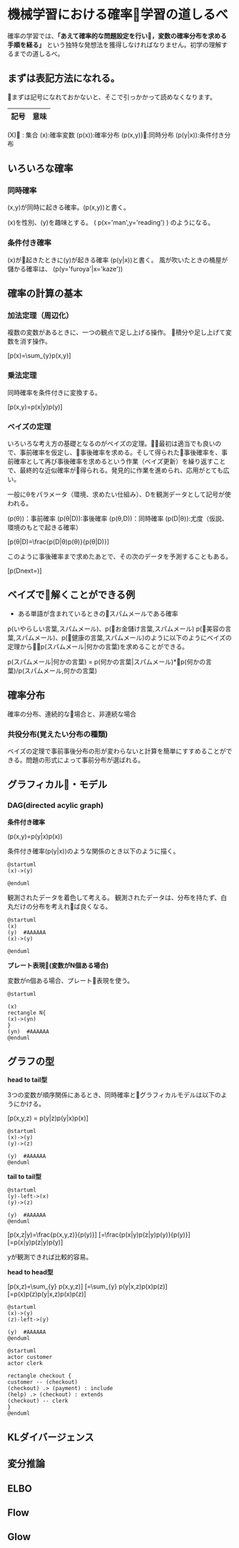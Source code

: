 
# 機械学習における確率学習の道しるべ

確率の学習では、__「あえて確率的な問題設定を行い，変数の確率分布を求める手順を経る」__ という独特な発想法を獲得しなければなりません。初学の理解するまでの道しるべ。

## まずは表記方法になれる。

まずは記号になれておかないと、そこで引っかかって読めなくなります。

|記号|意味|
|:--|:--|
\(X\) : 集合
\(x\):確率変数
\(p(x)\):確率分布
\(p(x,y)\):同時分布
\(p(y|x)\):条件付き分布


## いろいろな確率

### 同時確率

\(x,y\)が同時に起きる確率。\(p(x,y)\)と書く。

\(x\)を性別、\(y\)を趣味とする。
\( p(x='man',y='reading') \) のようになる。

### 条件付き確率

\(x\)が起きたときに\(y\)が起きる確率 \(p(y|x)\)と書く。
風が吹いたときの桶屋が儲かる確率は、
\(p(y='furoya'|x='kaze')\)

## 確率の計算の基本

### 加法定理（周辺化）

複数の変数があるときに、一つの観点で足し上げる操作。
積分や足し上げて変数を消す操作。

\[p(x)=\sum_{y}p(x,y)\]

### 乗法定理

同時確率を条件付きに変換する。

\[p(x,y)=p(x|y)p(y)\]

### ベイズの定理

いろいろな考え方の基礎となるのがベイズの定理。最初は適当でも良いので、事前確率を仮定し、事後確率を求める。そして得られた事後確率を、事前確率として再び事後確率を求めるという作業（ベイズ更新）を繰り返すことで、最終的な近似確率が得られる。発見的に作業を進められ、応用がとても広い。

一般にθをパラメータ（環境、求めたい仕組み）、Dを観測データとして記号が使われる。

\(p(θ)\)：事前確率
\(p(θ|D)\):事後確率
\(p(θ,D)\)：同時確率
\(p(D|θ)\):尤度（仮説、環境のもとで起きる確率）


\[p(θ|D)=\frac{p(D|θ)p(θ)}{p(θ|D)}\]

このように事後確率まで求めたあとで、その次のデータを予測することもある。

\[p(Dnext=)\]


## ベイズで解くことができる例

* ある単語が含まれているときのスパムメールである確率

p(いやらしい言葉,スパムメール)、p(お金儲け言葉,スパムメール)
p(美容の言葉,スパムメール)、p(健康の言葉,スパムメール)のように以下のようにベイズの定理からp(スパムメール|何かの言葉)を求めることができる。

p(スパムメール|何かの言葉) = p(何かの言葉|スパムメール)*p(何かの言葉)/p(スパムメール,何かの言葉)


## 確率分布

確率の分布、連続的な場合と、非連続な場合

### 共役分布(覚えたい分布の種類)

ベイズの定理で事前事後分布の形が変わらないと計算を簡単にすすめることができる。問題の形式によって事前分布が選ばれる。





## グラフィカル・モデル

### DAG(directed acylic graph)

__条件付き確率__

\(p(x,y)=p(y|x)p(x)\)

条件付き確率\(p(y|x)\)のような関係のとき以下のように描く。

```plantuml
@startuml
(x)->(y)

@enduml
```

観測されたデータを着色して考える。
観測されたデータは、分布を持たず、白丸だけの分布を考えれば良くなる。

```plantuml
@startuml
(x)
(y)  #AAAAAA
(x)->(y)

@enduml
```

__プレート表現(変数がN個ある場合)__

変数がn個ある場合、プレート表現を使う。

```plantuml
@startuml

(x)
rectangle N{
(x)->(yn)
}
(yn)  #AAAAAA
@enduml
```

## グラフの型

__head to tail型__

3つの変数が順序関係にあるとき、同時確率とグラフィカルモデルは以下のようにかける。

\[p(x,y,z) = p(y|z)p(y|x)p(x)\]


```plantuml
@startuml
(x)->(y)
(y)->(z)

(y)  #AAAAAA
@enduml
```

__tail to tail型__

```plantuml
@startuml
(y)-left->(x)
(y)->(z)

(y)  #AAAAAA
@enduml
```

\[p(x,z|y)=\frac{p(x,y,z)}{p(y)}\]
\[=\frac{p(x|y)p(z|y)p(y)}{p(y)}\]
\[=p(x|y)p(z|y)p(y)\]

yが観測できれば比較的容易。

__head to head型__

\[p(x,z)=\sum_{y} p(x,y,z)\]
\[=\sum_{y} p(y|x,z)p(x)p(z)\]
\[=p(x)p(z)p(y|x,z)p(x)p(z)\]

```plantuml
@startuml
(x)->(y)
(z)-left->(y)

(y)  #AAAAAA
@enduml
```

```plantuml
@startuml
actor customer
actor clerk

rectangle checkout {
customer -- (checkout)
(checkout) .> (payment) : include
(help) .> (checkout) : extends
(checkout) -- clerk
}
@enduml
```

## KLダイバージェンス


## 変分推論


## ELBO


## Flow

## Glow
